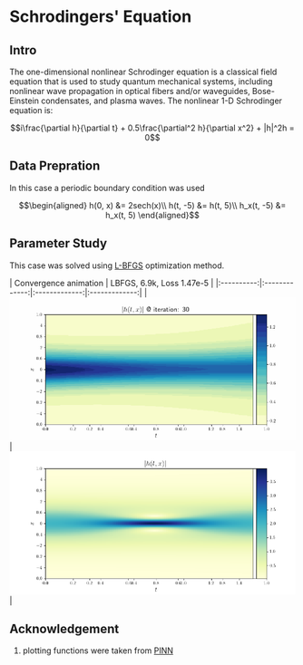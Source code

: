 # Schrodingers' Equation 
## Intro
The one-dimensional nonlinear Schrodinger equation is a classical field equation that is used to study quantum mechanical systems, including nonlinear wave propagation in optical fibers and/or waveguides, Bose-Einstein condensates, and plasma waves. The nonlinear 1-D Schrodinger equation is:
```math
i\frac{\partial h}{\partial t} + 0.5\frac{\partial^2 h}{\partial x^2} + |h|^2h = 0
```
## Data Prepration
In this case a periodic boundary condition was used
```math
\begin{aligned}
h(0, x) &= 2sech(x)\\
h(t, -5) &= h(t, 5)\\
h_x(t, -5) &= h_x(t, 5)
\end{aligned}
```
## Parameter Study
This case was solved using [L-BFGS](https://erfanhamdi.github.io/blog_posts/l-bfgs/lbfgs.html) optimization method.

|        Convergence animation   | LBFGS, 6.9k, Loss 1.47e-5 |
|:----------:|:-------------:|:-------------:|:-------------:|
|![](/Schrodingers_Equation/figures/convergence.gif)|![](/Schrodingers_Equation/figures/model_LBFGS_6960.png)|

## Acknowledgement
1. plotting functions were taken from [PINN](https://github.com/maziarraissi/PINNs)